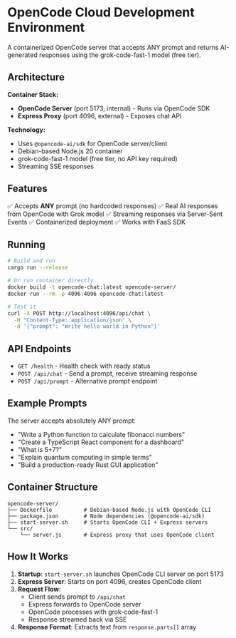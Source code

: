 # OpenCode Cloud Development Environment

A containerized OpenCode server that accepts ANY prompt and returns AI-generated responses using the grok-code-fast-1 model (free tier).

## Architecture

**Container Stack:**
- **OpenCode Server** (port 5173, internal) - Runs via OpenCode SDK
- **Express Proxy** (port 4096, external) - Exposes chat API

**Technology:**
- Uses `@opencode-ai/sdk` for OpenCode server/client
- Debian-based Node.js 20 container
- grok-code-fast-1 model (free tier, no API key required)
- Streaming SSE responses

## Features

✅ Accepts **ANY** prompt (no hardcoded responses)
✅ Real AI responses from OpenCode with Grok model
✅ Streaming responses via Server-Sent Events
✅ Containerized deployment
✅ Works with FaaS SDK

## Running

```bash
# Build and run
cargo run --release

# Or run container directly
docker build -t opencode-chat:latest opencode-server/
docker run --rm -p 4096:4096 opencode-chat:latest

# Test it
curl -X POST http://localhost:4096/api/chat \
  -H "Content-Type: application/json" \
  -d '{"prompt": "Write hello world in Python"}'
```

## API Endpoints

- `GET /health` - Health check with ready status
- `POST /api/chat` - Send a prompt, receive streaming response
- `POST /api/prompt` - Alternative prompt endpoint

## Example Prompts

The server accepts absolutely ANY prompt:
- "Write a Python function to calculate fibonacci numbers"
- "Create a TypeScript React component for a dashboard"
- "What is 5+7?"
- "Explain quantum computing in simple terms"
- "Build a production-ready Rust GUI application"

## Container Structure

```
opencode-server/
├── Dockerfile          # Debian-based Node.js with OpenCode CLI
├── package.json        # Node dependencies (@opencode-ai/sdk)
├── start-server.sh     # Starts OpenCode CLI + Express servers
└── src/
    └── server.js       # Express proxy that uses OpenCode client
```

## How It Works

1. **Startup**: `start-server.sh` launches OpenCode CLI server on port 5173
2. **Express Server**: Starts on port 4096, creates OpenCode client
3. **Request Flow**:
   - Client sends prompt to `/api/chat`
   - Express forwards to OpenCode server
   - OpenCode processes with grok-code-fast-1
   - Response streamed back via SSE
4. **Response Format**: Extracts text from `response.parts[]` array
